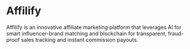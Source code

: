 # Affilify
Affilify is an innovative affiliate marketing platform that leverages AI for smart influencer-brand matching and blockchain for transparent, fraud-proof sales tracking and instant commission payouts.
